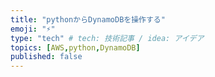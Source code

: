 ```yaml
---
title: "pythonからDynamoDBを操作する"
emoji: "⚡"
type: "tech" # tech: 技術記事 / idea: アイデア
topics: [AWS,python,DynamoDB]
published: false
---
```

